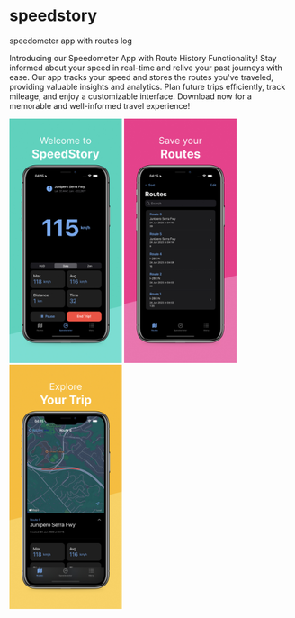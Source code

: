 # speedstory
speedometer app with routes log

Introducing our Speedometer App with Route History Functionality!
Stay informed about your speed in real-time and relive your past journeys with ease. Our app tracks your speed and stores the routes you've traveled, providing valuable insights and analytics. Plan future trips efficiently, track mileage, and enjoy a customizable interface. Download now for a memorable and well-informed travel experience!

<img src="https://github.com/pieceowater/speedstory-public/blob/main/Promo/1EN.jpg?raw=true" width="200" /> <img src="https://github.com/pieceowater/speedstory-public/blob/main/Promo/2EN.jpg?raw=true" width="200" /> <img src="https://github.com/pieceowater/speedstory-public/blob/main/Promo/3EN.jpg?raw=true" width="200" /> 

